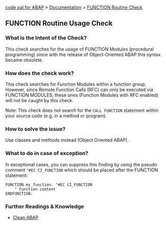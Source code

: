 [code pal for ABAP](../../README.md) > [Documentation](../check_documentation.md) > [FUNCTION Routine Check](function-routine.md)

## FUNCTION Routine Usage Check

### What is the Intent of the Check?

This check searches for the usage of FUNCTION Modules (procedural programming) since with the release of Object-Oriented ABAP this syntax became obsolete.

### How does the check work?

This check searches for Function Modules within a function group. However, since Remote Function Calls (RFC) can only be executed via FUNCTION MODULES, these ones (Function Modules with RFC enabled) will not be caught by this check.

Note: This check does not search for the `CALL FUNCTION` statement within your source code (e.g. in a method or program).

### How to solve the issue?

Use classes and methods instead (Object Oriented ABAP).

### What to do in case of exception?

In exceptional cases, you can suppress this finding by using the pseudo comment `"#EC CI_FUNCTION` which should be placed after the FUNCTION statement:

```abap
FUNCTION my_function. "#EC CI_FUNCTION
    " Function content
ENDFUNCTION.
```

### Further Readings & Knowledge

* [Clean ABAP](https://github.com/SAP/styleguides/blob/main/clean-abap/CleanABAP.md/blob/main/clean-abap/CleanABAP.md#prefer-object-orientation-to-procedural-programming)
